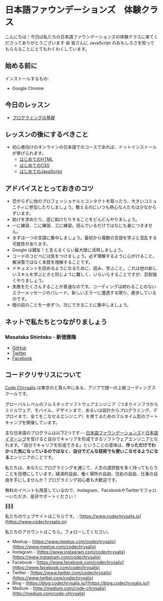 # 日本語ファウンデーションズ　体験クラス

こんにちは！今日は私たちの日本語ファウンデーションズの体験クラスに来てくださってありがとうございます 😄
皆さんに JavaScript のおもしろさを知ってもらえることにとてもわくわくしています。

## 始める前に

インストールするもの:

* Google Chrome

## 今日のレッスン

* [プログラミングの基礎](https://github.com/codechrysalis/intro-javascript-ja/blob/master/foundations.md)

## レッスンの後にするべきこと

* 初心者向けのオンラインの日本語でのコースであれば、ドットインストールが挙げられます。
  * [はじめてのHTML](https://dotinstall.com/lessons/basic_html_v5)
  * [はじめてのCSS](https://dotinstall.com/lessons/basic_css_v5)
  * [はじめてのJavaScript](https://dotinstall.com/lessons/basic_javascript_v4)

## アドバイスととっておきのコツ

* 恐がらずに他のプロフェッショナルとコンタクトを取ったり、大きいコミュニティに参加したりしましょう。教えるのにいつも熱心な人たちは少なからずいます。
* 助けを求めたり、逆に助けたりすることをどんどんやりましょう。
* 一に練習、二に練習、三に練習。読んでいるだけではなにも身につきません。
* まずは一つの言語に集中しましょう。最初から複数の言語を学ぶと混乱する可能性があります。
* Google は親友！と言えるくらい最大限に活用しましょう。
* コードのコピペには気をつけましょう。必ず理解するように心がけること。解決策ではなく本質を理解することです。
* ドキュメントを読めるようになるために、読み、学ぶこと。これは他の新しいスキルを学ぶときと同じように難しく、いらいらすることですが、忍耐強くやりましょう。
* 失敗をたくさんすることが普通なのです。コーディングは終わることのないエラーメッセージのパレード。新しいエラーに遭遇する限り、進歩しているのです。
* 眼の前のことを一歩ずつ。次にできることに集中しましょう。

## ネットで私たちとつながりましょう

### Masataka Shintoku - 新徳雅隆

* [GitHub](https://github.com/maaaashin324)
* [Twitter](https://twitter.com/masataka_shin)
* [Facebook](https://www.facebook.com/profile.php?id=100003339995530)

## コードクリサリスについて

[Code Chrysalis](https://www.codechrysalis.io) は東京のど真ん中にある、アジアで随一の上級コーディングスクールです。

グローバルレベルのフルスタックソフトウェアエンジニア（つまりインフラからミドルウェア、モバイル、デザインまで、あるいは設計からプログラミング、デプロイまで、全てをこなせるエンジニア）を育てるためのフルタイム型のブートキャンプを開催しています。

主な日本語のプログラムは以下2つです---[日本語ファウンデーションズ](https://www.codechrysalis.io/foundations-japanese)と[日本語イマーシブ](https://www.codechrysalis.io/immersive-japanese)を受けると自分でキャリアを形成できるソフトウェアエンジニアとなれます。「自分でキャリアを形成できる」ということの意味は、**作っただけでわかった気になっているのではなく、自分でどんな技術でも使いこなせるようになる**エンジニアのことです。

私たちは、あなたにプログラミングを通じて、人生の選択肢を多く持ってもらうことを目標にしています。経済的自由、働く場所の自由、住処の自由、仕事の自由を手にしませんか？プログラミング初心者も大歓迎です。

無料のイベントも用意しているので、Instagram、FacebookやTwitterでフォローいただき、是非サポートください！

🦋🦋🦋

私たちのウェブサイトはこちらです。: [https://www.codechrysalis.io](https://www.codechrysalis.io)

私たちのアカウントはこちら。フォローしてください。

* Meetup - [https://www.meetup.com/codechrysalis](https://www.meetup.com/codechrysalis)
* Instagram - [https://www.instagram.com/codechrysalis](https://www.instagram.com/codechrysalis)
* Facebook - [https://www.facebook.com/codechrysalis](https://www.facebook.com/codechrysalis)
* Twitter - [https://www.twitter.com/codechrysalis](https://www.twitter.com/codechrysalis)
* Blog - [https://blog.codechrysalis.io/](https://blog.codechrysalis.io/)
* Medium - [http://medium.com/code-chrysalis](http://medium.com/code-chrysalis)

